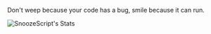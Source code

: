 Don't weep because your code has a bug, smile because it can run.


![SnoozeScript's Stats](https://github-readme-stats.vercel.app/api?username=SnoozeScript&theme=blueberry&show_icons=true&hide_border=false&count_private=true)
